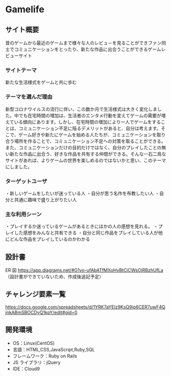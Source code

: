 # Gamelife

## サイト概要

昔のゲームから最近のゲームまで様々な人のレビュ－を見ることができファン同士でコミュニケーションをとったり、新たな作品に出合うことができるゲームレビューサイト

### サイトテーマ

新たな生活様式をゲームと共に歩む

### テーマを選んだ理由

新型コロナウイルスの流行に伴い、この数か月で生活様式は大きく変化しました。中でも在宅時間の増加は、生活者のエンタメ行動を変えてゲームの需要が増えている傾向にあります。しかし、在宅時間の増加により一人でゲームをすることは、コミュニケーション不足に陥るデメリットがあると、自分は考えます。そこで、ゲーム好きや新たにゲームを始める人たちが、コミュニケーションを取り合う場所を作ることで、コミュニケーション不足への対策を取ることができる。また、コミュニケーションだけの目的だけではなく、自分のプレイしたことの無い新たな作品に出合う、好きな作品を共有する仲間ができる。そんな一石二鳥なサイトがあれば、よりゲームの世界を楽しめるのではないかと思い、このテーマにしました。

### ターゲットユーザ

・新しいゲームをしたいが迷っている人
・自分が思う名作を布教したい人
・自分と共通に趣味で盛り上がりたい人

### 主な利用シーン

・プレイするか迷っているゲームがあるときにほかの人の感想を見れる。
・プレイした感想をみんなと共有できる
・自分と同じ作品をプレイしている人が他にどんな作品をプレイしているのかわかる

## 設計書

ER 図
https://app.diagrams.net/#G1vo-ufAbATfMXoHyBtCiCWsOjRBzhUfLa
（設計書ができていないため、作成後追記予定）

## チャレンジ要素一覧

https://docs.google.com/spreadsheets/d/1YRK7aYElz9KsQ9ip6CER7uwF4QjnkABmSBOCDyQ1kpY/edit#gid=0

## 開発環境

- OS：Linux(CentOS)
- 言語：HTML,CSS,JavaScript,Ruby,SQL
- フレームワーク：Ruby on Rails
- JS ライブラリ：jQuery
- IDE：Cloud9
